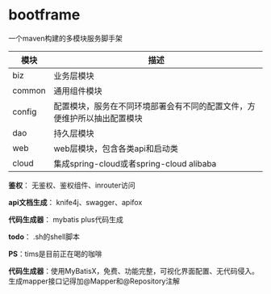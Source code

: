 # bootframe
一个maven构建的多模块服务脚手架

| 模块     | 描述                                   |
|--------|--------------------------------------|
| biz    | 业务层模块                                |
| common | 通用组件模块                               |
| config | 配置模块，服务在不同环境部署会有不同的配置文件，方便维护所以抽出配置模块 |
| dao    | 持久层模块                                |
| web    | web层模块，包含各类api和启动类                   |
| cloud  | 集成spring-cloud或者spring-cloud alibaba |

**鉴权**：
无鉴权、鉴权组件、inrouter访问

**api文档生成**：
knife4j、swagger、apifox

**代码生成器**：
mybatis plus代码生成

**todo**：
.sh的shell脚本

**PS**：tims是目前正在喝的咖啡

**代码生成器**：使用MyBatisX，免费、功能完整，可视化界面配置、无代码侵入。生成mapper接口记得加@Mapper和@Repository注解